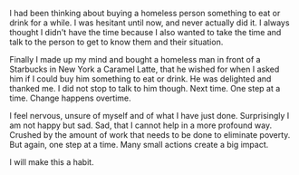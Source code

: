 I had been thinking about buying a homeless person something to eat or drink for a while. I was hesitant until now, and never actually did it. I always thought I didn't have the time because I also wanted to take the time and talk to the person to get to know them and their situation. 

Finally I made up my mind and bought a homeless man in front of a Starbucks in New York a Caramel Latte, that he wished for when I asked him if I could buy him something to eat or drink. He was delighted and thanked me. I did not stop to talk to him though. Next time. One step at a time. Change happens overtime. 

I feel nervous, unsure of myself and of what I have just done. Surprisingly I am not happy but sad. Sad, that I cannot help in a more profound way. Crushed by the amount of work that needs to be done to eliminate poverty. But again, one step at a time. Many small actions create a big impact. 

I will make this a habit.